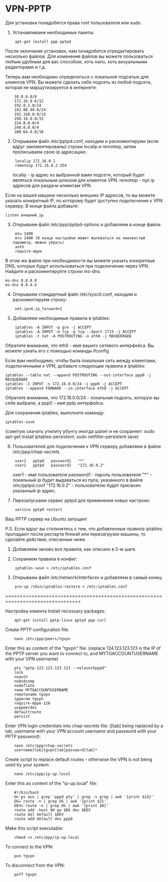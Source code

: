# VPN-PPTP
Для установки понадобятся права root пользователя или sudo.

1. Устанавливаем необходимые пакеты:

		apt-get install ppp pptpd

После окончания установки, нам понадобится отредактировать несколько файлов. Для изменения файлов вы можете пользоваться любым удобным для вас способом, хоть nano, хоть визуальными редакторами и т.д.

Теперь вам необходимо определиться с локальной подсетью для клиентов VPN. Вы можете сделать себе подсеть из любой подсети, которая не маршутизируется в интернете:
		
		10.0.0.0/8
		172.16.0.0/12
		192.0.2.0/24
		192.88.99.0/24
		192.168.0.0/16
		198.18.0.0/15
		224.0.0.0/4
		240.0.0.0/4
		100.64.0.0/10

2. Открываем файл /etc/pptpd.conf, находим и раскоментируем (если вдруг закоментированы) строки localip и remoteip, затем прописываем свою ip адресацию.

		localip 172.16.0.1
		remoteip 172.16.0.2-254

    localip - ip адрес из выбранной вами подсети, который будет являться локальным шлюзом для клиентов VPN.
    remoteip - пул ip адресов для раздачи клиентам VPN.

Если на вашей машине несколько внешних IP адресов, то вы можете указать конкретный IP, по которому будет доступно подключение к VPN серверу. В конце файла добавьте:
	
	listen внешний_ip

3. Открываем файл /etc/ppp/pptpd-options и добавляем в конце файла:
	
		mtu 1400
		mru 1400 (В конце настройки может жаловаться на неизвестый параметр, можно убрать)
		auth
		require-mppe

В этом же файле при необходимости вы можете указать конкретные DNS, которые будут использоваться при подключении через VPN. Найдите и раскоментируйте строки ms-dns:

	ms-dns 8.8.8.8
	ms-dns 8.8.4.4

4. Открываем стандартный файл /etc/sysctl.conf, находим и раскоментируем строку:
	
		net.ipv4.ip_forward=1

5. Добавляем необходимые правила в iptables:
	
		iptables -A INPUT -p gre -j ACCEPT
		iptables -A INPUT -m tcp -p tcp --dport 1723 -j ACCEPT
		iptables -t nat -A POSTROUTING -o eth0 -j MASQUERADE
	
Обратите внимание, что eth0 - имя вашего сетевого интерфейса. Вы можете узнать его с помощью команды ifconfig

Если вам необходимо, чтобы была локальная сеть между клиентами, подключенными к VPN, добавьте следующие правила в iptables:

	
	iptables --table nat --append POSTROUTING --out-interface ppp0 -j MASQUERADE
	iptables -I INPUT -s 172.16.0.0/24 -i ppp0 -j ACCEPT
	iptables --append FORWARD --in-interface eth0 -j ACCEPT

Обратите внимание, что 172.16.0.0/24 - локальная подсеть, которую вы себе выбрали, а ppp0 - имя pptp интерфейса.

Для сохранения iptables, выполните команду:
	
	iptables-save 
(советую скачать утилиту убунту иногда шалит и не сохраняет: sudo apt-get install iptables-persistent; sudo netfilter-persistent save)

6. Пользователей для подключения к VPN серверу добавляем в файле /etc/ppp/chap-secrets
	
		user1	pptpd	password1	"*"
		user2	pptpd	password2	"172.16.0.2"

	user1 - имя пользователя
	password1 - пароль пользователя
	"*" - локальный ip будет выдаваться из пула, указанного в файле /etc/pptpd.conf
	"172.16.0.2" - пользователю будет присвоен указанный ip адрес.

7. Перезапускаем сервис pptpd для применения новых настроек:
	
		service pptpd restart

Ваш PPTP сервер на Ubuntu запущен!

P.S. Если вдруг вы столкнетесь с тем, что добавленные правила iptables пропадают после рестарта firewall или перезагрузки машины, то сделайте действия, описанные ниже.

1. Добавляем заново все правила, как описано в 5-м шаге.
2. Сохраняем правила в конфиг:
		
		iptables-save > /etc/iptables.conf

3. Открываем файл /etc/network/interfaces и добавляем в самый конец:
	
		pre-up /sbin/iptables-restore < /etc/iptables.conf
	
================================================================================

Настройка клиента
Install necessary packages:

		apt-get install pptp-linux pptpd ppp curl

Create PPTP configuration file:

		nano /etc/ppp/peers/tgvpn

Enter this as content of the "tgvpn" file:
(replace 124.123.123.123 is the IP of the PPTP server you want to connect to, and MYTGACCOUNTUSERNAME with your VPN username)

		pty "pptp 123.123.123.123 --nolaunchpppd"
		lock
		noauth
		nobsdcomp
		nodeflate
		name MYTGACCOUNTUSERNAME
		remotename tgvpn
		ipparam tgvpn
		require-mppe-128
		usepeerdns
		defaultroute
		persist

Enter VPN login credentials into chap-secrets file:
([tab] being replaced by a tab, username with your VPN account username and password with your PPTP password):

		nano /etc/ppp/chap-secrets
		username[tab]tgvpn[tab]password[tab]*

Create script to replace default routes - otherwise the VPN is not being used by your system:

		nano /etc/ppp/ip-up.local

Enter this as content of the "ip-up.local" file:

		#!/bin/bash
		H=`ps aux | grep 'pppd pty' | grep -v grep | awk '{print $14}'`
		DG=`route -n | grep UG | awk '{print $2}'`
		DEV=`route -n | grep UG | awk '{print $8}'`
		route add -host $H gw $DG dev $DEV
		route del default $DEV
		route add default dev ppp0

Make this script executable:

		chmod +x /etc/ppp/ip-up.local

To connect to the VPN:

		pon tgvpn

To disconnect from the VPN:

		poff tgvpn
